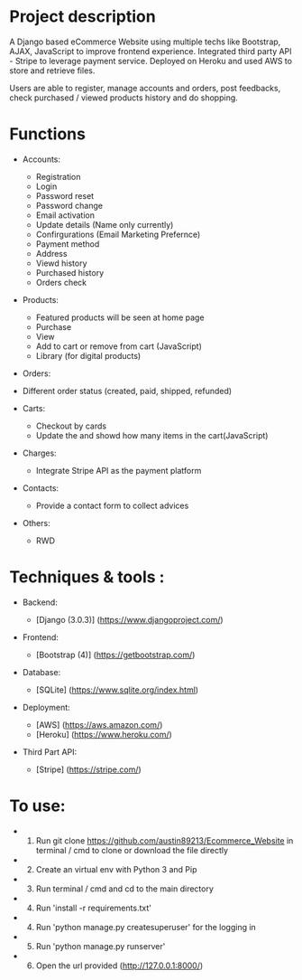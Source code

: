 # Project description
A Django based eCommerce Website using multiple techs like Bootstrap, AJAX, JavaScript to improve frontend experience. Integrated third party API - Stripe to leverage payment service. Deployed on Heroku and used AWS to store and retrieve files.

Users are able to register, manage accounts and orders, post feedbacks, check purchased / viewed products history and do shopping.

# Functions
- Accounts:
   - Registration
   - Login
   - Password reset
   - Password change
   - Email activation
   - Update details (Name only currently)
   - Confirgurations (Email Marketing Prefernce)
   - Payment method
   - Address
   - Viewd history
   - Purchased history
   - Orders check

- Products:
   - Featured products will be seen at home page
   - Purchase
   - View
   - Add to cart or remove from cart (JavaScript)
   - Library (for digital products)

- Orders:
- Different order status (created, paid, shipped, refunded)

- Carts:
   - Checkout by cards
   - Update the and showd how many items in the cart(JavaScript)

- Charges:
   - Integrate Stripe API as the payment platform

- Contacts:
   - Provide a contact form to collect advices

- Others:
   - RWD

# Techniques & tools :

- Backend:
   - [Django (3.0.3)] (https://www.djangoproject.com/)

- Frontend:
   - [Bootstrap (4)] (https://getbootstrap.com/)

- Database:
   - [SQLite] (https://www.sqlite.org/index.html)

- Deployment:

   - [AWS] (https://aws.amazon.com/)
   - [Heroku] (https://www.heroku.com/)

- Third Part API:
   - [Stripe] (https://stripe.com/)

# To use:
- 1. Run git clone https://github.com/austin89213/Ecommerce_Website in terminal / cmd to clone or download the file directly
- 2. Create an virtual env with Python 3 and Pip
- 3. Run terminal / cmd and cd to the main directory
- 4. Run 'install -r requirements.txt'
- 4. Run 'python manage.py createsuperuser' for the logging in
- 5. Run 'python manage.py runserver'
- 6. Open the url provided (http://127.0.0.1:8000/)
